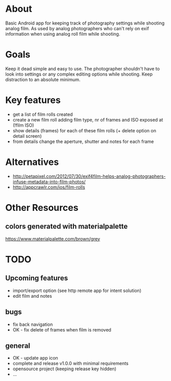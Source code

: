 
# About

Basic Android app for keeping track of photography settings while shooting analog film. As used by analog photographers who can't rely on exif information when using analog roll film while shooting.

# Goals

Keep it dead simple and easy to use. The photographer shouldn't have to look into settings or any complex editing options while shooting. Keep distraction to an absolute minimum. 

# Key features

* get a list of film rolls created
* create a new film roll adding film type, nr of frames and ISO exposed at (!film ISO)
* show details (frames) for each of these film rolls (+ delete option on detail screen)
* from details change the aperture, shutter and notes for each frame

# Alternatives

* http://petapixel.com/2012/07/30/exif4film-helps-analog-photographers-infuse-metadata-into-film-photos/
* http://appcrawlr.com/ios/film-rolls

# Other Resources

## colors generated with materialpalette

https://www.materialpalette.com/brown/grey

# TODO

## Upcoming features

* import/export option (see http remote app for intent solution)
* edit film and notes

## bugs

* fix back navigation
* OK - fix delete of frames when film is removed

## general

* OK - update app icon
* complete and release v1.0.0 with minimal requirements
* opensource project (keeping release key hidden)
* ...